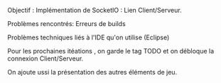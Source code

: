 Objectif : Implémentation de SocketIO : Lien Client/Serveur.


Problèmes rencontrés: Erreurs de builds 

   Problèmes techniques liés à l'IDE qu'on utilise (Eclipse)
   
Pour les prochaines itéations , on garde le tag TODO et on débloque la connexion Client/Serveur.

On ajoute ussi la présentation des autres éléments de jeu.


   
